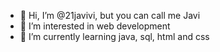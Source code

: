- 👋 Hi, I’m @21javivi, but you can call me Javi
- 👀 I’m interested in web development
- 🌱 I’m currently learning java, sql, html and css
<!--- - 💞️ I’m looking to collaborate on ...
- 📫 How to reach me ... --->

<!---
21javivi/21javivi is a ✨ special ✨ repository because its `README.md` (this file) appears on your GitHub profile.
You can click the Preview link to take a look at your changes.
--->
